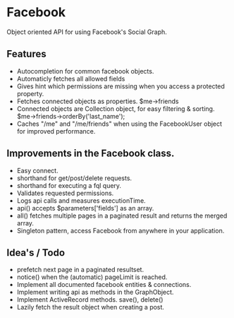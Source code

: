 # Facebook

Object oriented API for using Facebook's Social Graph.

## Features
* Autocompletion for common facebook objects.
* Automaticly fetches all allowed fields
* Gives hint which permissions are missing when you access a protected property.
* Fetches connected objects as properties. $me->friends
* Connected objects are Collection object, for easy filtering & sorting. $me->friends->orderBy('last_name');
* Caches "/me" and "/me/friends" when using the FacebookUser object for improved performance.

## Improvements in the Facebook class.

 * Easy connect.
 * shorthand for get/post/delete requests.
 * shorthand for executing a fql query.
 * Validates requested permissions.
 * Logs api calls and measures executionTime.
 * api() accepts $parameters['fields'] as an array.
 * all() fetches multiple pages in a paginated result and returns the merged array.
 * Singleton pattern, access Facebook from anywhere in your application.

## Idea's / Todo

* prefetch next page in a paginated resultset.
* notice() when the (automatic) pageLimit is reached.
* Implement all documented facebook entities & connections.
* Implement writing api as methods in the GraphObject.
* Implement ActiveRecord methods. save(), delete()
* Lazily fetch the result object when creating a post.